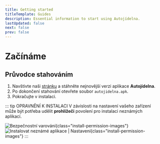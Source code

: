 ```yaml
---
title: Getting started
titleTemplate: Guides
description: Essential information to start using Autojídelna.
lastUpdated: false
next: false
prev: false
---
```


# Začínáme

## Průvodce stahováním

1. Navštivte naši [stránku](/cs/download/) a stáhněte nejnovější verzi aplikace **Autojídelna**.
2. Po dokončení stahování otevřete soubor `autojidelna.apk`.
3. Pokračujte v instalaci.

::: tip OPRAVNĚNÍ K INSTALACI
V závislosti na nastavení vašeho zařízení může být potřeba udělit **prohlížeči** povolení pro instalaci neznámých aplikací.

![Bezpečnostní varování](/guides_install_permission.webp "Bezpečnostní varování"){class="install-permission-images"}
![Instalovat neznámé aplikace | Nastavení](/guides_install_unknown_apps_settings.webp "Instalovat neznámé aplikace | Nastavení"){class="install-permission-images"}
:::
